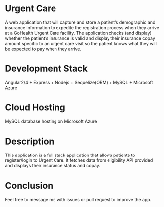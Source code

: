 # Urgent Care

A web application that will capture and store a patient’s demographic and insurance information to expedite the registration process when they arrive at a GoHealth Urgent Care facility. The application checks (and display) whether the patient’s insurance is valid and display their insurance copay amount specific to an urgent care visit so the patient knows what they will be expected to pay when they arrive.

# Development Stack

Angular2/4 + Express + Nodejs + Sequelize(ORM) + MySQL + Microsoft Azure

# Cloud Hosting

MySQL database hosting on Microsoft Azure

# Description

This application is a full stack application that allows patients to register/login to Urgent Care. It fetches data from eligibility API provided and displays their insurance status and copay. 

# Conclusion

Feel free to message me with issues or pull request to improve the app.